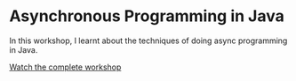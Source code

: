 # Asynchronous Programming in Java

In this workshop, I learnt about the techniques of doing async programming in Java.

[Watch the complete workshop](https://www.youtube.com/watch?v=1zSF1259s6w)
